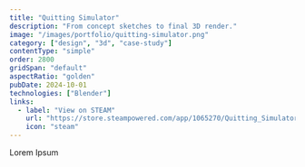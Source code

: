 ```yaml
---
title: "Quitting Simulator"
description: "From concept sketches to final 3D render."
image: "/images/portfolio/quitting-simulator.png"
category: ["design", "3d", "case-study"]
contentType: "simple"
order: 2800
gridSpan: "default"
aspectRatio: "golden"
pubDate: 2024-10-01
technologies: ["Blender"]
links:
  - label: "View on STEAM"
    url: "https://store.steampowered.com/app/1065270/Quitting_Simulator/"
    icon: "steam"
---
```


Lorem Ipsum 